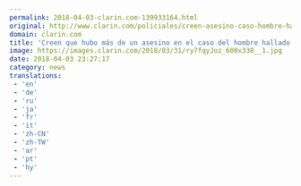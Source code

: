 ```yaml
---
permalink: 2018-04-03-clarin.com-139933164.html
original: http://www.clarin.com/policiales/creen-asesino-caso-hombre-hallado-baul-auto_0_r1ybxY-sz.html
domain: clarin.com
title: 'Creen que hubo más de un asesino en el caso del hombre hallado en el baúl de su auto'
image: https://images.clarin.com/2018/03/31/ry7fqyJoz_600x338__1.jpg
date: 2018-04-03 23:27:17
category: news
translations: 
 - 'en'
 - 'de'
 - 'ru'
 - 'ja'
 - 'fr'
 - 'it'
 - 'zh-CN'
 - 'zh-TW'
 - 'ar'
 - 'pt'
 - 'hy'
---
```


